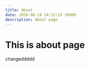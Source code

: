 ```yaml
---
title: About
date: 2018-06-14 14:12:23 +0900
description: About page
---
```


# This is about page
changeddddd
